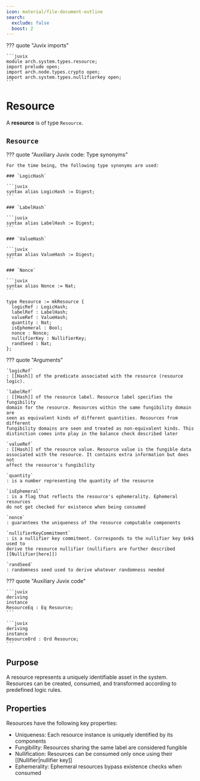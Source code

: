 ```yaml
---
icon: material/file-document-outline
search:
  exclude: false
  boost: 2
---
```


??? quote "Juvix imports"

    ```juvix
    module arch.system.types.resource;
    import prelude open;
    import arch.node.types.crypto open;
    import arch.system.types.nullifierkey open;
    ```

# Resource

A **resource** is of type `Resource`.

## `Resource`

??? quote "Auxiliary Juvix code: Type synonyms"

    For the time being, the following type synonyms are used:

    ### `LogicHash`

    ```juvix
    syntax alias LogicHash := Digest;
    ```

    ### `LabelHash`

    ```juvix
    syntax alias LabelHash := Digest;
    ```

    ### `ValueHash`

    ```juvix
    syntax alias ValueHash := Digest;
    ```

    ### `Nonce`

    ```juvix
    syntax alias Nonce := Nat;
    ```

```juvix
type Resource := mkResource {
  logicRef : LogicHash;
  labelRef : LabelHash;
  valueRef : ValueHash;
  quantity : Nat;
  isEphemeral : Bool;
  nonce : Nonce;
  nullifierKey : NullifierKey;
  randSeed : Nat;
};
```

??? quote "Arguments"

    `logicRef`
    : [[Hash]] of the predicate associated with the resource (resource logic).

    `labelRef`
    : [[Hash]] of the resource label. Resource label specifies the fungibility
    domain for the resource. Resources within the same fungibility domain are
    seen as equivalent kinds of different quantities. Resources from different
    fungibility domains are seen and treated as non-equivalent kinds. This
    distinction comes into play in the balance check described later

    `valueRef`
    : [[Hash]] of the resource value. Resource value is the fungible data
    associated with the resource. It contains extra information but does not
    affect the resource's fungibility

    `quantity`
    : is a number representing the quantity of the resource

    `isEphemeral`
    : is a flag that reflects the resource's ephemerality. Ephemeral resources
    do not get checked for existence when being consumed

    `nonce`
    : guarantees the uniqueness of the resource computable components  

    `nullifierKeyCommitment`
    : is a nullifier key commitment. Corresponds to the nullifier key $nk$ used to
    derive the resource nullifier (nullifiers are further described [[Nullifier|here]])

    `randSeed`
    : randomness seed used to derive whatever randomness needed


??? quote "Auxiliary Juvix code"

    ```juvix
    deriving
    instance
    ResourceEq : Eq Resource;
    ```

    ```juvix
    deriving
    instance
    ResourceOrd : Ord Resource;
    ```

## Purpose

A resource represents a uniquely identifiable asset in the system. Resources can
be created, consumed, and transformed according to predefined logic rules. 

## Properties

Resources have the following key properties:

- Uniqueness: Each resource instance is uniquely identified by its components
- Fungibility: Resources sharing the same label are considered fungible
- Nullification: Resources can be consumed only once using their [[Nullifier|nullifier key]]
- Ephemerality: Ephemeral resources bypass existence checks when consumed
